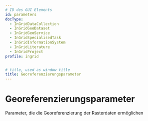 ```yaml
---
# ID des GUI Elements
id: parameters
docType:
  - InGridDataCollection
  - InGridGeoDataset
  - InGridGeoService
  - InGridSpecialisedTask
  - InGridInformationSystem
  - InGridLiterature
  - InGridProject
profile: ingrid


# title, used as window title
title: Georeferenzierungsparameter
---
```


# Georeferenzierungsparameter

Parameter, die die Georeferenzierung der Rasterdaten ermöglichen

